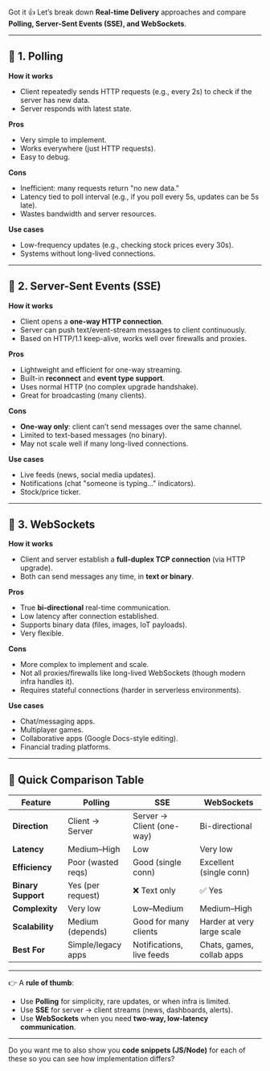 Got it 👍 Let’s break down **Real-time Delivery** approaches and compare **Polling, Server-Sent Events (SSE), and WebSockets**.

---

## 🔹 1. Polling

**How it works**

* Client repeatedly sends HTTP requests (e.g., every 2s) to check if the server has new data.
* Server responds with latest state.

**Pros**

* Very simple to implement.
* Works everywhere (just HTTP requests).
* Easy to debug.

**Cons**

* Inefficient: many requests return "no new data."
* Latency tied to poll interval (e.g., if you poll every 5s, updates can be 5s late).
* Wastes bandwidth and server resources.

**Use cases**

* Low-frequency updates (e.g., checking stock prices every 30s).
* Systems without long-lived connections.

---

## 🔹 2. Server-Sent Events (SSE)

**How it works**

* Client opens a **one-way HTTP connection**.
* Server can push text/event-stream messages to client continuously.
* Based on HTTP/1.1 keep-alive, works well over firewalls and proxies.

**Pros**

* Lightweight and efficient for one-way streaming.
* Built-in **reconnect** and **event type support**.
* Uses normal HTTP (no complex upgrade handshake).
* Great for broadcasting (many clients).

**Cons**

* **One-way only**: client can’t send messages over the same channel.
* Limited to text-based messages (no binary).
* May not scale well if many long-lived connections.

**Use cases**

* Live feeds (news, social media updates).
* Notifications (chat "someone is typing…" indicators).
* Stock/price ticker.

---

## 🔹 3. WebSockets

**How it works**

* Client and server establish a **full-duplex TCP connection** (via HTTP upgrade).
* Both can send messages any time, in **text or binary**.

**Pros**

* True **bi-directional** real-time communication.
* Low latency after connection established.
* Supports binary data (files, images, IoT payloads).
* Very flexible.

**Cons**

* More complex to implement and scale.
* Not all proxies/firewalls like long-lived WebSockets (though modern infra handles it).
* Requires stateful connections (harder in serverless environments).

**Use cases**

* Chat/messaging apps.
* Multiplayer games.
* Collaborative apps (Google Docs-style editing).
* Financial trading platforms.

---

## 🔹 Quick Comparison Table

| Feature            | Polling            | SSE                       | WebSockets                 |
| ------------------ | ------------------ | ------------------------- | -------------------------- |
| **Direction**      | Client → Server    | Server → Client (one-way) | Bi-directional             |
| **Latency**        | Medium–High        | Low                       | Very low                   |
| **Efficiency**     | Poor (wasted reqs) | Good (single conn)        | Excellent (single conn)    |
| **Binary Support** | Yes (per request)  | ❌ Text only               | ✅ Yes                      |
| **Complexity**     | Very low           | Low–Medium                | Medium–High                |
| **Scalability**    | Medium (depends)   | Good for many clients     | Harder at very large scale |
| **Best For**       | Simple/legacy apps | Notifications, live feeds | Chats, games, collab apps  |

---

👉 A **rule of thumb**:

* Use **Polling** for simplicity, rare updates, or when infra is limited.
* Use **SSE** for server → client streams (news, dashboards, alerts).
* Use **WebSockets** when you need **two-way, low-latency communication**.

---

Do you want me to also show you **code snippets (JS/Node)** for each of these so you can see how implementation differs?
